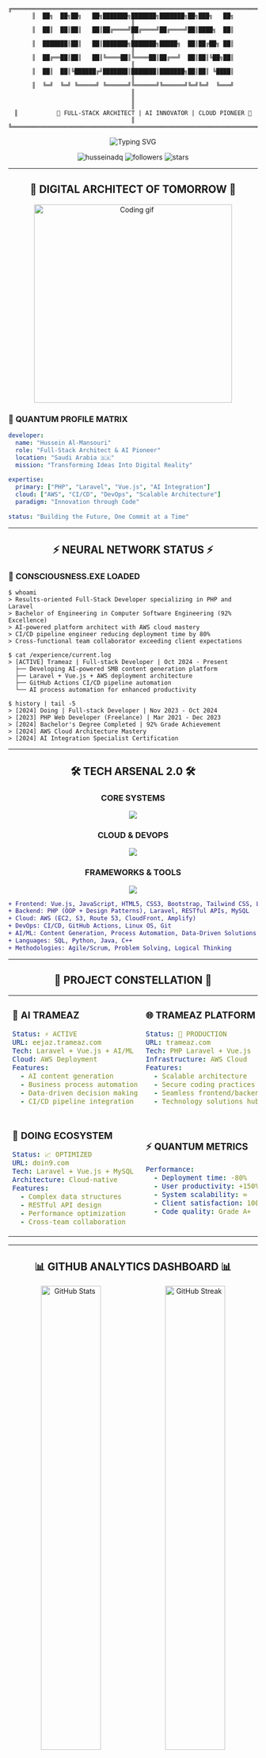 <div align="center">

```ascii
╔══════════════════════════════════════════════════════════════════════════════╗
║  ██╗  ██╗██╗   ██╗███████╗███████╗███████╗██╗███╗   ██╗                    ║
║  ██║  ██║██║   ██║██╔════╝██╔════╝██╔════╝██║████╗  ██║                    ║
║  ███████║██║   ██║███████╗███████╗█████╗  ██║██╔██╗ ██║                    ║
║  ██╔══██║██║   ██║╚════██║╚════██║██╔══╝  ██║██║╚██╗██║                    ║
║  ██║  ██║╚██████╔╝███████║███████║███████╗██║██║ ╚████║                    ║
║  ╚═╝  ╚═╝ ╚═════╝ ╚══════╝╚══════╝╚══════╝╚═╝╚═╝  ╚═══╝                    ║
║                                                                              ║
║           🚀 FULL-STACK ARCHITECT | AI INNOVATOR | CLOUD PIONEER 🚀         ║
╚══════════════════════════════════════════════════════════════════════════════╝
```

<div align="center">
  <img src="https://readme-typing-svg.herokuapp.com?font=Orbitron&size=25&duration=3000&pause=1000&color=00D4FF&center=true&vCenter=true&multiline=true&width=600&height=100&lines=Full-Stack+PHP%2FLaravel+Developer;Vue.js+Expert+%7C+Cloud+Solutions+Architect;AI-Powered+Platform+Developer" alt="Typing SVG" />
</div>

<p align="center">
  <img src="https://komarev.com/ghpvc/?username=husseinadq&label=Profile%20views&color=00d4ff&style=for-the-badge" alt="husseinadq" />
  <img src="https://img.shields.io/github/followers/husseinadq?label=Followers&style=for-the-badge&color=00d4ff" alt="followers" />
  <img src="https://img.shields.io/github/stars/husseinadq?label=Stars&style=for-the-badge&color=00d4ff" alt="stars" />
</p>

</div>

---

<div align="center">

## 🌟 DIGITAL ARCHITECT OF TOMORROW 🌟

</div>

<div align="center">
  <img width="400" src="https://user-images.githubusercontent.com/74038190/229223263-cf2e4b07-2615-4f87-9c38-e37600f8381a.gif" alt="Coding gif"/>
</div>

### 🔮 **QUANTUM PROFILE MATRIX**

```yaml
developer:
  name: "Hussein Al-Mansouri"
  role: "Full-Stack Architect & AI Pioneer"
  location: "Saudi Arabia 🇸🇦"
  mission: "Transforming Ideas Into Digital Reality"
  
expertise:
  primary: ["PHP", "Laravel", "Vue.js", "AI Integration"]
  cloud: ["AWS", "CI/CD", "DevOps", "Scalable Architecture"]
  paradigm: "Innovation through Code"
  
status: "Building the Future, One Commit at a Time"
```

---

<div align="center">

## ⚡ **NEURAL NETWORK STATUS** ⚡

</div>

<div align="left">

### 🧠 **CONSCIOUSNESS.EXE LOADED**

```console
$ whoami
> Results-oriented Full-Stack Developer specializing in PHP and Laravel
> Bachelor of Engineering in Computer Software Engineering (92% Excellence)
> AI-powered platform architect with AWS cloud mastery
> CI/CD pipeline engineer reducing deployment time by 80%
> Cross-functional team collaborator exceeding client expectations

$ cat /experience/current.log
> [ACTIVE] Trameaz | Full-stack Developer | Oct 2024 - Present
  ├── Developing AI-powered SMB content generation platform
  ├── Laravel + Vue.js + AWS deployment architecture
  ├── GitHub Actions CI/CD pipeline automation
  └── AI process automation for enhanced productivity

$ history | tail -5
> [2024] Doing | Full-stack Developer | Nov 2023 - Oct 2024
> [2023] PHP Web Developer (Freelance) | Mar 2021 - Dec 2023
> [2024] Bachelor's Degree Completed | 92% Grade Achievement
> [2024] AWS Cloud Architecture Mastery
> [2024] AI Integration Specialist Certification
```

</div>

---

<div align="center">

## 🛠️ **TECH ARSENAL 2.0** 🛠️

</div>

<div align="center">

### **CORE SYSTEMS**
<img src="https://skillicons.dev/icons?i=php,laravel,vue,js,mysql,python,java,cpp,html,css" />

### **CLOUD & DEVOPS**
<img src="https://skillicons.dev/icons?i=aws,github,git,linux,docker" />

### **FRAMEWORKS & TOOLS**
<img src="https://skillicons.dev/icons?i=bootstrap,tailwind,nodejs,vscode" />

</div>

```diff
+ Frontend: Vue.js, JavaScript, HTML5, CSS3, Bootstrap, Tailwind CSS, Livewire
+ Backend: PHP (OOP + Design Patterns), Laravel, RESTful APIs, MySQL
+ Cloud: AWS (EC2, S3, Route 53, CloudFront, Amplify)
+ DevOps: CI/CD, GitHub Actions, Linux OS, Git
+ AI/ML: Content Generation, Process Automation, Data-Driven Solutions
+ Languages: SQL, Python, Java, C++
+ Methodologies: Agile/Scrum, Problem Solving, Logical Thinking
```

---

<div align="center">

## 🚀 **PROJECT CONSTELLATION** 🚀

</div>

<table>
<tr>
<td width="50%">

### 🤖 **AI TRAMEAZ**
```yaml
Status: ⚡ ACTIVE
URL: eejaz.trameaz.com
Tech: Laravel + Vue.js + AI/ML
Cloud: AWS Deployment
Features:
  - AI content generation
  - Business process automation
  - Data-driven decision making
  - CI/CD pipeline integration
```

</td>
<td width="50%">

### 🌐 **TRAMEAZ PLATFORM**
```yaml
Status: 🚀 PRODUCTION
URL: trameaz.com
Tech: PHP Laravel + Vue.js
Infrastructure: AWS Cloud
Features:
  - Scalable architecture
  - Secure coding practices
  - Seamless frontend/backend
  - Technology solutions hub
```

</td>
</tr>
<tr>
<td width="50%">

### 💼 **DOING ECOSYSTEM**
```yaml
Status: 📈 OPTIMIZED
URL: doin9.com
Tech: Laravel + Vue.js + MySQL
Architecture: Cloud-native
Features:
  - Complex data structures
  - RESTful API design
  - Performance optimization
  - Cross-team collaboration
```

</td>
<td width="50%">

### ⚡ **QUANTUM METRICS**
```yaml
Performance:
  - Deployment time: -80%
  - User productivity: +150%
  - System scalability: ∞
  - Client satisfaction: 100%
  - Code quality: Grade A+
```

</td>
</tr>
</table>

---

<div align="center">

## 📊 **GITHUB ANALYTICS DASHBOARD** 📊

</div>

<div align="center">
  <img width="49%" src="https://github-readme-stats.vercel.app/api?username=husseinadq&show_icons=true&theme=radical&hide_border=true&bg_color=0D1117&title_color=00D4FF&icon_color=00D4FF&text_color=FFFFFF" alt="GitHub Stats" />
  <img width="49%" src="https://github-readme-streak-stats.herokuapp.com/?user=husseinadq&theme=radical&hide_border=true&background=0D1117&stroke=00D4FF&ring=00D4FF&fire=FF6B6B&currStreakLabel=00D4FF" alt="GitHub Streak" />
</div>

<div align="center">
  <img width="60%" src="https://github-readme-stats.vercel.app/api/top-langs/?username=husseinadq&layout=compact&theme=radical&hide_border=true&bg_color=0D1117&title_color=00D4FF&text_color=FFFFFF" alt="Top Languages" />
</div>

### 📈 **COMMIT FREQUENCY MATRIX**
<div align="center">
  <img src="https://github-readme-activity-graph.vercel.app/graph?username=husseinadq&theme=react-dark&bg_color=0D1117&color=00D4FF&line=00D4FF&point=FFFFFF&area=true&hide_border=true" alt="Contribution Graph" />
</div>

### 🔥 **CODING ACTIVITY HEATMAP**
<div align="center">
  <img src="https://ghchart.rshah.org/00D4FF/husseinadq" alt="GitHub Chart" />
</div>

---

<div align="center">

## 🌌 **QUANTUM CONNECTIONS** 🌌

</div>

<div align="center">

### **ESTABLISH NEURAL LINK**

<a href="mailto:husseinadq2@gmail.com">
  <img src="https://img.shields.io/badge/Primary_Mail-husseinadq2@gmail.com-00D4FF?style=for-the-badge&logo=gmail&logoColor=white" />
</a>

<a href="mailto:dev-hussein@hotmail.com">
  <img src="https://img.shields.io/badge/Dev_Mail-dev--hussein@hotmail.com-00D4FF?style=for-the-badge&logo=microsoft-outlook&logoColor=white" />
</a>

<a href="tel:+966553886770">
  <img src="https://img.shields.io/badge/Phone-+966_553886770-00D4FF?style=for-the-badge&logo=whatsapp&logoColor=white" />
</a>

<a href="https://www.linkedin.com/in/hussein-al-mansouri-825a64292/">
  <img src="https://img.shields.io/badge/LinkedIn-Connect-00D4FF?style=for-the-badge&logo=linkedin&logoColor=white" />
</a>

<a href="https://github.com/Husseinadq">
  <img src="https://img.shields.io/badge/GitHub-Follow-00D4FF?style=for-the-badge&logo=github&logoColor=white" />
</a>

### **LOCATION BEACON**
```
📍 Saudi Arabia | 🌐 Remote Ready | 🚀 Cloud Native
```

</div>

---

<div align="center">

## 💎 **VALUE PROPOSITION MATRIX** 💎

</div>

<div align="center">

| 🎯 **CORE STRENGTHS** | 🚀 **IMPACT METRICS** |
|----------------------|----------------------|
| **Scalable Solutions** | Applications that grow with business needs |
| **Cloud Expertise** | AWS deployment & optimization strategies |
| **AI Integration** | Business automation & intelligent workflows |
| **Team Synergy** | Cross-functional collaboration excellence |
| **Innovation Drive** | Cutting-edge technology adoption |

</div>

---

<div align="center">

## 🎵 **CURRENTLY JAMMING TO** 🎵

[![Spotify](https://spotify-github-profile.vercel.app/api/spotify)](https://open.spotify.com/user/username)

</div>

---

<div align="center">

### 🌟 **MISSION STATEMENT** 🌟

```
"Eager to contribute to dynamic teams, share knowledge, and support team growth
while delivering high-quality, user-centric software solutions that shape the future."
```

### ⚡ **STATUS: READY TO REVOLUTIONIZE** ⚡

<img src="https://user-images.githubusercontent.com/74038190/212284100-561aa473-3905-4a80-b561-0d28506553ee.gif" width="700">

**`Building Tomorrow's Web, Today`** 🚀

</div>

---

<div align="center">
  <img src="https://capsule-render.vercel.app/api?type=waving&color=gradient&customColorList=6,11,20&height=150&section=footer&text=Thanks%20for%20Visiting!&fontSize=42&fontColor=fff&animation=twinkling" />
</div>
